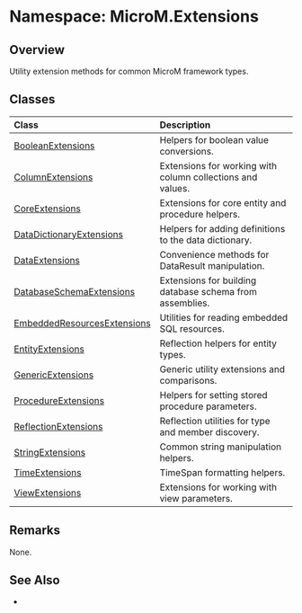 # Namespace: MicroM.Extensions
## Overview
Utility extension methods for common MicroM framework types.

## Classes
| Class | Description |
|:------------|:-------------|
| [BooleanExtensions](BooleanExtensions/index.md) | Helpers for boolean value conversions. |
| [ColumnExtensions](ColumnExtensions/index.md) | Extensions for working with column collections and values. |
| [CoreExtensions](CoreExtensions/index.md) | Extensions for core entity and procedure helpers. |
| [DataDictionaryExtensions](DataDictionaryExtensions/index.md) | Helpers for adding definitions to the data dictionary. |
| [DataExtensions](DataExtensions/index.md) | Convenience methods for DataResult manipulation. |
| [DatabaseSchemaExtensions](DatabaseSchemaExtensions/index.md) | Extensions for building database schema from assemblies. |
| [EmbeddedResourcesExtensions](EmbeddedResourcesExtensions/index.md) | Utilities for reading embedded SQL resources. |
| [EntityExtensions](EntityExtensions/index.md) | Reflection helpers for entity types. |
| [GenericExtensions](GenericExtensions/index.md) | Generic utility extensions and comparisons. |
| [ProcedureExtensions](ProcedureExtensions/index.md) | Helpers for setting stored procedure parameters. |
| [ReflectionExtensions](ReflectionExtensions/index.md) | Reflection utilities for type and member discovery. |
| [StringExtensions](StringExtensions/index.md) | Common string manipulation helpers. |
| [TimeExtensions](TimeExtensions/index.md) | TimeSpan formatting helpers. |
| [ViewExtensions](ViewExtensions/index.md) | Extensions for working with view parameters. |

## Remarks
None.

## See Also
-
